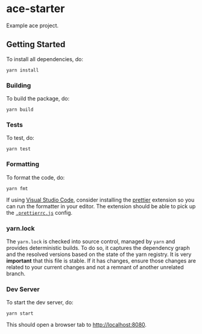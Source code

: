 # ace-starter

Example ace project.

## Getting Started

To install all dependencies, do:

    yarn install

### Building

To build the package, do:

    yarn build

### Tests

To test, do:

    yarn test

### Formatting

To format the code, do:

    yarn fmt

If using [Visual Studio Code](https://code.visualstudio.com/), consider
installing the
[prettier](https://marketplace.visualstudio.com/items?itemName=esbenp.prettier-vscode)
extension so you can run the formatter in your editor. The extension
should be able to pick up the [`.prettierrc.js`](./.prettierrc.js) config.

### yarn.lock

The `yarn.lock` is checked into source control, managed by `yarn` and
provides deterministic builds. To do so, it captures the dependency graph
and the resolved versions based on the state of the yarn registry. It is
very **important** that this file is stable. If it has changes, ensure
those changes are related to your current changes and not a remnant of
another unrelated branch.

### Dev Server

To start the dev server, do:

    yarn start

This should open a browser tab to
[http://localhost:8080](http://localhost:8080).

